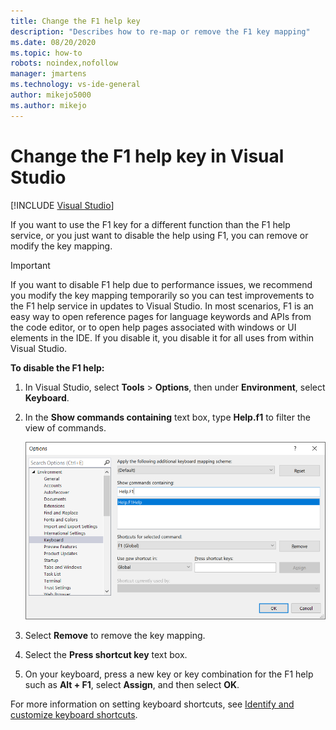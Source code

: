 ```yaml
---
title: Change the F1 help key
description: "Describes how to re-map or remove the F1 key mapping"
ms.date: 08/20/2020
ms.topic: how-to
robots: noindex,nofollow
manager: jmartens
ms.technology: vs-ide-general
author: mikejo5000
ms.author: mikejo
---
```

# Change the F1 help key in Visual Studio

 [!INCLUDE [Visual Studio](~/includes/applies-to-version/vs-windows-only.md)]

If you want to use the F1 key for a different function than the F1 help service, or you just want to disable the help using F1, you can remove or modify the key mapping.

> [!IMPORTANT]
> If you want to disable F1 help due to performance issues, we recommend you modify the key mapping temporarily so you can test improvements to the F1 help service in updates to Visual Studio. In most scenarios, F1 is an easy way to open reference pages for language keywords and APIs from the code editor, or to open help pages associated with windows or UI elements in the IDE. If you disable it, you disable it for all uses from within Visual Studio.

**To disable the F1 help:**

1. In Visual Studio, select **Tools** > **Options**, then under **Environment**, select **Keyboard**.

1. In the **Show commands containing** text box, type **Help.f1** to filter the view of commands.

   ![Disable F1 Help](../not-in-toc/media/disable-f1-help-key.png)

1. Select **Remove** to remove the key mapping.

1. Select the **Press shortcut key** text box.

1. On your keyboard, press a new key or key combination for the F1 help such as **Alt + F1**, select **Assign**, and then select **OK**.

For more information on setting keyboard shortcuts, see [Identify and customize keyboard shortcuts](../../ide/identifying-and-customizing-keyboard-shortcuts-in-visual-studio.md).
